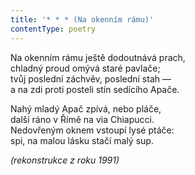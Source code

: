 ```yaml
---
title: '* * * (Na okenním rámu)'
contentType: poetry
---
```


<section>

Na okenním rámu ještě dodoutnává prach,  
chladný proud omývá staré pavlače;  
tvůj poslední záchvěv, poslední stah —  
a na zdi proti posteli stín sedícího Apače.

Nahý mladý Apač zpívá, nebo pláče,  
další ráno v Římě na via Chiapucci.  
Nedovřeným oknem vstoupí lysé ptáče:  
spi, na malou lásku stačí malý sup.

_(rekonstrukce z roku 1991)_

</section>
